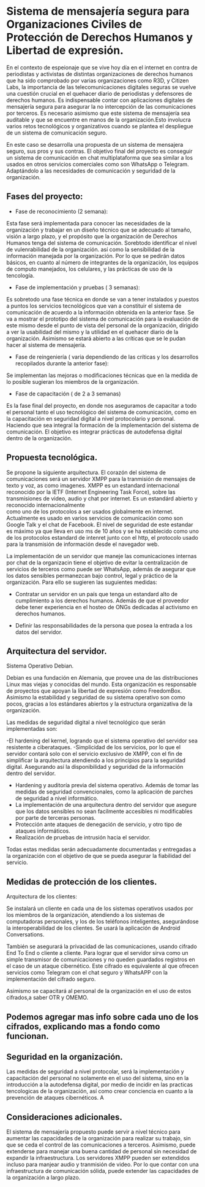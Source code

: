 
# Sistema de mensajería segura para Organizaciones Civiles de Protección de Derechos Humanos y Libertad de expresión.

En el contexto de espeionaje que se vive hoy día en el internet  en contra de periodistas y activistas de distintas organizaciones de derechos humanos que ha sido comprobado por varias organizaciones como R3D, y Citizen Labs, la importancia de las telecomunicaciones digitales seguras se vuelve una cuestión crucial en el quehacer diario de periodistas y defensores de derechos humanos. Es indispensable contar con aplicaciones digitales de mensajería segura para asegurar la no intercepción de las comunicaciones por terceros. Es necesario asimismo que este sistema de mensajería sea auditable y que se encuentre en manos de la organización.Esto involucra varios retos tecnológicos y organizativos  cuando se plantea el despliegue de un sistema de comunicación seguro. 

En este caso se desarrolla una propuesta de un sistema de mensajera seguro, sus pros y sus contras. El objetivo final del proyecto es conseguir un sistema de comunicación en chat multiplataforma que sea similar a los usados en otros servicios comerciales como son WhatsApp o Telegram. Adaptándolo a las necesidades de comunicación y seguridad de la organización. 


## Fases del proyecto:

- Fase de reconocimiento (2 semana):

Esta fase será implementada para conocer las necesidades de la organización y trabajar en un diseño técnico que se adecuado al tamaño, visión a largo plazo, y el propósito que la organización de Derechos Humanos tenga del sistema de comunicación. Sorebtodo identificar el nivel de vulenrabilidad de la organización. así como la sensibilidad de la información manejada por la organización. Por lo que se pedirán datos básicos, en cuanto al número de integrantes de la organización, los equipos de computo manejados, los celulares, y las prácticas de uso de la tencología. 

 - Fase de implementación y pruebas ( 3 semanas):

Es sobretodo una fase técnica en donde se van a tener instalados y puestos a puntos los servicios tecnológicos que van a constituir el sistema de comunicación de acuerdo a  la información obtenida en la anterior fase. Se va a mostrar el prototipo del sistema de comunicación para la evaluación de este mismo desde el punto de vista del personal de la organización, dirigido a ver la usabilidad del mismo y la utilidad en el quehacer diario de la organización. Asimismo se estará abierto a las críticas que se le pudan hacer al sistema de mensajería.

- Fase de reingeniería ( varia dependiendo de las críticas y los desarrollos recopilados durante la anterior fase):

Se implementan las mejoras o modificaciones técnicas que en la medida de lo posible sugieran los miembros de la organización.

- Fase de capacitación ( de 2 a 3 semanas)

Es la fase final del proyecto, en donde nos aseguramos de capacitar a todo el personal tanto el uso  tecnológico del sistema de comunicación, como en la capacitación en seguridad digital a nivel protocolario y personal. Haciendo que sea integral la formación de la implementación del sistema de comunicación. El objetivo es integrar prácticas de autodefensa digital dentro de la organización. 


## Propuesta tecnológica.

Se propone la siguiente arquitectura. El corazón del sistema de comunicaciones será un servidor  XMPP para la tranmisión de 
mensajes de texto y voz, as como imagenes. XMPP es un estandard internacional reconocido por la IETF (Internet Engineering Task 
Force), sobre las transmisiones de video, audio y chat por internet. Es un estandárd abierto y reconocido internacionalmente  
como uno de los protocolos a ser usados globalmente en internet. Actualmente es usado en varios servicios de comunicación como 
son Google Talk y el chat de Facebook. El nivel de seguridad de este estandar es máximo ya que lleva en uso ms de 10 años y se ha 
establecido como uno de los protocolos estandard de intenret junto con el http, el protocolo usado para la transmisión de 
información desde el navegador web.

La implementación de un servidor que maneje las comunicaciones internas por chat de la organizacin tiene el objetivo de evitar la 
centralización de servicios de terceros como puede ser WhatsApp, además de asegurar que los datos sensibles permanezcan bajo 
control, legal y práctico de la organización. Para ello se sugieren las suguientes medidas:

- Contratar un servidor en un país que tenga un estandard alto de cumplimiento a los derechos humanos. Además de que el proveedor 
debe tener experiencia en el hosteo de ONGs dedicadas al activismo en derechos humanos. 

- Definir las responsabilidades de la persona que posea la entrada a los datos del servidor.

## Arquitectura del servidor.

Sistema Operativo Debian. 

Debian es una fundación en Alemania, que provee una de las distribuciones Linux mas viejas y conocidas del mundo. Esta 
organización es responsable de proyectos que apoyan la libertad de expresión como FreedomBox. Asimismo la estabilidad y seguridad 
de su sistema operativo son como pocos, gracias a los estándares abiertos y la estructura organizativa de la organización.

Las medidas de seguridad digital a nivel tecnológico que serán implementadas son:

-El hardening del kernel, logrando que el sistema operativo del servidor sea resistente a  ciberataques.
-Simplicidad de los servicios, por lo que el servidor contará solo con el servicio exclusivo de XMPP, con el fin de simplificar 
la arquitectura atendiendo a los principios para la seguridad digital. 
 Asegurando así la disponibilidad y seguridad de la información dentro del servidor. 
- Hardening y auditoría previa del sistema operativo. Además de tomar las medidas de seguridad convencionales, como la aplicación 
de parches de seguridad a nivel informático.
- La implementación de una arquitectura dentro del servidor que asegure que los datos sensibles no sean facilmente accesibles ni 
modificables por parte de terceras personas. 
- Protección ante ataques de denegación de servicio, y otro tipo de ataques informáticos.
- Realización de pruebas de intrusión hacia el servidor. 

Todas estas medidas serán adecuadamente documentadas y entregadas a la organización con el objetivo de que se pueda asegurar la 
fiabilidad del servicio.

## Medidas de protección de los clientes.

Arquitectura de los clientes:

Se instalará un cliente en cada una de los sistemas operativos usados por los miembros de la organización, atendiendo a los 
sistemas de computadoras personales, y los de los teléfonos inteligentes, asegurándose la interoperabilidad de los clientes.
Se usará la aplicación de Android Conversations. 

También se asegurará la privacidad de las comunicaciones, usando cifrado End To End o cliente a cliente. Para lograr que el 
servidor sirva como un simple transmisor de comunicaciones y no queden guardados registros en el caso de un ataque cibernético. 
Este cifrado es equivalente al que ofrecen servicios como Telegram con el chat seguro y WhatsAPP con la implementación del 
cifrado seguro. 

Asimismo se capacitará al personal de la organización en el uso de estos cifrados,a saber OTR y OMEMO. 

## Podemos agregar mas info sobre cada uno de los cifrados, explicando mas a fondo como funcionan.

## Seguridad en la organización.

Las medidas de seguridad a nivel protocolar, será la implementación y capacitación del personal no solamente en el uso del 
sistema, sino en la introducción a la autodefensa digital, por medio de incidir en las practicas tencologicas de la organización, 
así como crear conciencia en cuanto a la prevención de ataques cibernéticos. A

## Consideraciones adicionales. 

El sistema  de mensajería propuesto puede servir a nivel técnico para aumentar las capacidades de la organización para realizar 
su trabajo, sin que se ceda el control de las comunicaciones a terceros. Asimismo, puede extenderse para manejar una buena 
cantidad de personal sin necesidad de expandir la infraestructura. Los servidores XMPP pueden ser extendidos incluso para manjear 
audio y tranmisión de video. Por lo que contar con una infraestructura de comunicación sólida, puede extender las capacidades de 
la organización a largo plazo.

